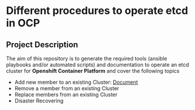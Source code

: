 # Different procedures to operate etcd in OCP

## Project Description

The aim of this repository is to generate the required tools (ansible playbooks and/or automated scripts) and documentation to operate an etcd cluster for **Openshift Container Platform** and cover the following topics

* Add new member to an existing Cluster: [Document](docs/add_etcd_node.md)
* Remove a member from an existing Cluster
* Replace members from an existing Cluster
* Disaster Recovering
